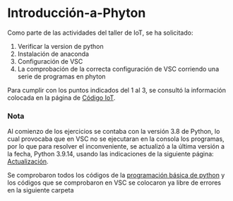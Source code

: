 # Introducción-a-Phyton

Como parte de las actividades del taller de IoT, se ha solicitado:
1. Verificar la version de python
2. Instalación de anaconda
3. Configuración de VSC
4. La comprobación de la correcta configuración de VSC corriendo una serie de programas en phyton

Para cumplir con los puntos indicados del 1 al 3, se consultó la información colocada en la página de [Código IoT](https://edu.codigoiot.com/mod/lesson/view.php?id=1954&pageid=2490).

### Nota

Al comienzo de los ejercicios se contaba con la versión 3.8 de Python, lo cual provocaba que en VSC no se ejecutaran en la consola los programas, por lo que para resolver el inconveniente, se actualizó a la última versión a la fecha, Python 3.9.14, usando las indicaciones de la siguiente página: [Actualización](https://ubunlog.com/python-3-9-como-instalar-en-ubuntu-20-04/?_gl=1%2Axg80z2%2A_ga%2AYW1wLWk0TmRyYml2cTFVUVAtWjdGVEVHRDJkRk5kT3NyQUxtR0RIQmJ4TjFob2NmSVA0U1Atczk1cEhPNGs0Ukl6S3c).

Se comprobaron todos los códigos de la [programación básica de python](https://edu.codigoiot.com/mod/lesson/view.php?id=1964&pageid=2565) y los códigos que se comprobaron en VSC se colocaron ya libre de errores en la siguiente carpeta
